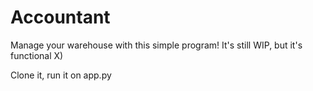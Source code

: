 # Accountant
Manage your warehouse with this simple program!
It's still WIP, but it's functional X)

Clone it, run it on app.py
